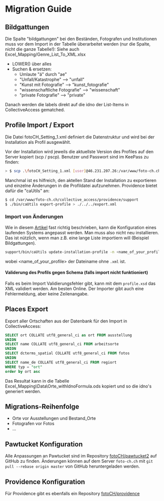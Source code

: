 # Migration Guide

## Bildgattungen
Die Spalte "bildgattungen" bei den Beständen, Fotografen und Institutionen muss vor dem Import in der Tabelle überarbeitet werden (nur die Spalte, nicht die ganze Tabelle!):
Siehe auch Excel_Mapping/Genre_List_To_XML.xlsx

 * LOWER() über alles
 * Suchen & ersetzen:
   * Umlaute "ä" durch "ae"
   * "Unfall/Katastrophe" --> "unfall"
   * "Kunst mit Fotografie" --> "kunst_fotografie"
   * "wissenschaftliche Fotografie" --> "wissenschaft"
   * "private Fotografie" --> "private"
   
Danach werden die labels direkt auf die idno der List-Items in CollectiveAccess gematched.


## Profile Import / Export
Die Datei fotoCH_Setting_1.xml definiert die Datenstruktur und wird bei der Installation als Profil ausgewählt.

Vor der Installation wird jeweils die aktuellste Version des Profiles auf den Server kopiert (scp / pscp). Benutzer und Passwort sind im KeePass zu finden:
```bash
> $ scp .\fotoCH_Setting_1.xml [user]@46.231.207.26:/var/www/foto-ch.ch/collective_access/providence/install/profiles/xml
```

Manchmal ist es hilfreich, den aktellen Stand der Installation zu exportieren und einzelne Änderungen in die Profildatei aufzunehmen. Providence bietet dafür die "caUtils" an:
```bash
$ cd /var/www/foto-ch.ch/collective_access/providence/support
$ ./bin/caUtils export-profile > ./../../export.xml
```

### Import von Änderungen

Wie in diesem [Artikel](https://docs.collectiveaccess.org/wiki/Configuration_Sync) fast richtig beschrieben, kann die Konfiguration eines
laufenden Systems angepasst werden. Man muss also nicht neu installieren. Das ist nützlich, wenn man z.B. eine lange Liste importiern will (Beispiel Bildgattungen).

```bash
support/bin/caUtils update-installation-profile -n <name_of_your_profile>
```

wobei <name_of_your_profile> der Dateiname ohne `.xml` ist.

#### Validerung des Profils gegen Schema (falls import nicht funktioniert)
Falls es beim Import Validierungsfehler gibt, kann mit dem `profile.xsd` das XML validiert werden. Am besten Online. Der Importer gibt auch eine Fehlermeldung, aber keine Zeilenangabe.

## Places Export
Export aller Ortschaften aus der Datenbank für den Import in CollectiveAccess:
``` sql
SELECT ort COLLATE utf8_general_ci as ort FROM ausstellung
UNION
SELECT name COLLATE utf8_general_ci FROM arbeitsorte
UNION
SELECT dcterms_spatial COLLATE utf8_general_ci FROM fotos
UNION
SELECT name_de COLLATE utf8_general_ci FROM regiort
WHERE typ = "ort"
order by ort asc
```
Das Resultat kann in die Tabelle Excel_Mapping\Data\Orte_withIdnoFormula.ods kopiert und so die idno's generiert werden.

## Migrations-Reihenfolge
* Orte vor Ausstellungen und Bestand_Orte
* Fotografen vor Fotos
* ...

## Pawtucket Konfiguration

Alle Anpassungen an Pawtucket sind im Repository [fotoCH/pawtucket2](https://github.com/fotoCH/pawtucket2) auf GitHub zu finden. Änderungen können auf dem Server `foto-ch.ch` mit `git pull --rebase origin master`
von GitHub heruntergeladen werden.

## Providence Konfiguration

Für Providence gibt es ebenfalls ein Repository [fotoCH/providence](https://github.com/fotoCH/providence)
